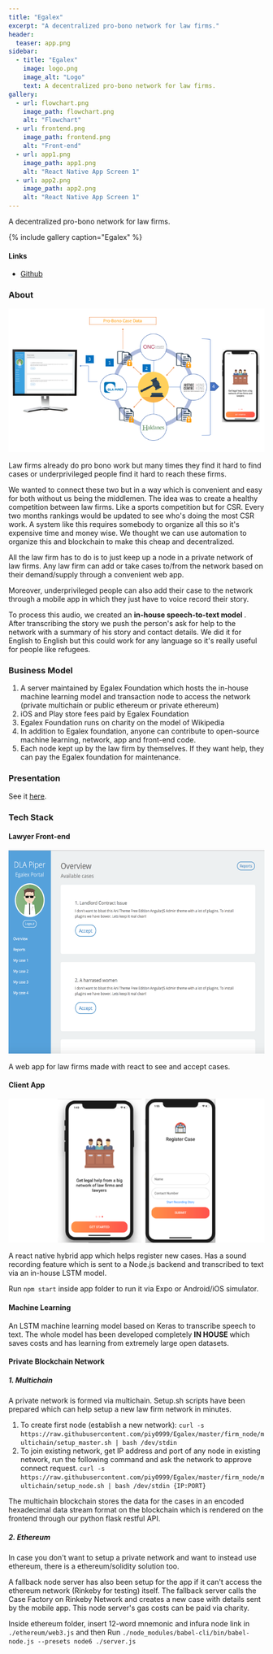 ```yaml
---
title: "Egalex"
excerpt: "A decentralized pro-bono network for law firms."
header:
  teaser: app.png
sidebar:
  - title: "Egalex"
    image: logo.png
    image_alt: "Logo"
    text: A decentralized pro-bono network for law firms.
gallery:
  - url: flowchart.png
    image_path: flowchart.png
    alt: "Flowchart"
  - url: frontend.png
    image_path: frontend.png
    alt: "Front-end"
  - url: app1.png
    image_path: app1.png
    alt: "React Native App Screen 1"
  - url: app2.png
    image_path: app2.png
    alt: "React Native App Screen 1"
---
```


A decentralized pro-bono network for law firms.

{% include gallery caption="Egalex" %}

#### Links

* [Github](https://github.com/piy0999/Egalex)

### About

<img src= "https://github.com/piy0999/Egalex/blob/master/images/flowchart.png">

Law firms already do pro bono work but many times they find it hard to find cases or underprivileged people find it hard to reach these firms.

We wanted to connect these two but in a way which is convenient and easy for both without us being the middlemen. The idea was to create a healthy competition between law firms. Like a sports competition but for CSR. Every two months rankings would be updated to see who's doing the most CSR work. A system like this requires somebody to organize all this so it's expensive time and money wise. We thought we can use automation to organize this and blockchain to make this cheap and decentralized.

All the law firm has to do is to just keep up a node in a private network of law firms. Any law firm can add or take cases to/from the network based on their demand/supply through a convenient web app.

Moreover, underprivileged people can also add their case to the network through a mobile app in which they just have to voice record their story.

To process this audio, we created an <b> in-house speech-to-text model </b>. After transcribing the story we push the person's ask for help to the network with a summary of his story and contact details. We did it for English to English but this could work for any language so it's really useful for people like refugees.

### Business Model

1. A server maintained by Egalex Foundation which hosts the in-house machine learning model and transaction node to access the network (private multichain or public ethereum or private ethereum)
2. iOS and Play store fees paid by Egalex Foundation
3. Egalex Foundation runs on charity on the model of Wikipedia
4. In addition to Egalex foundation, anyone can contribute to open-source machine learning, network, app and front-end code.
5. Each node kept up by the law firm by themselves. If they want help, they can pay the Egalex foundation for maintenance.

### Presentation

See it [here](https://docs.google.com/presentation/d/1lch0c4M8HD_gC8ujHhFJo9GHNhCdkoMgXqFEhRNcIxs/edit?usp=sharing).

### Tech Stack

#### Lawyer Front-end

<img src= "https://github.com/piy0999/Egalex/blob/master/images/frontend.png" height="400" width="700">

A web app for law firms made with react to see and accept cases.

#### Client App

<img src= "https://github.com/piy0999/Egalex/blob/master/images/app.png">

A react native hybrid app which helps register new cases. Has a sound recording feature which is sent to a Node.js backend and transcribed to text via an in-house LSTM model.

Run `npm start` inside app folder to run it via Expo or Android/iOS simulator.

#### Machine Learning

An LSTM machine learning model based on Keras to transcribe speech to text. The whole model has been developed completely <b> IN HOUSE </b> which saves costs and has learning from extremely large open datasets.

#### Private Blockchain Network

##### 1. Multichain

A private network is formed via multichain. Setup.sh scripts have been prepared which can help setup a new law firm network in minutes.

1. To create first node (establish a new network): `curl -s https://raw.githubusercontent.com/piy0999/Egalex/master/firm_node/multichain/setup_master.sh | bash /dev/stdin`
2. To join existing network, get IP address and port of any node in existing network, run the following command and ask the network to approve connect request. `curl -s https://raw.githubusercontent.com/piy0999/Egalex/master/firm_node/multichain/setup_node.sh | bash /dev/stdin {IP:PORT}`

The multichain blockchain stores the data for the cases in an encoded hexadecimal data stream format on the blockchain which is rendered on the frontend through our python flask restful API.

##### 2. Ethereum

In case you don't want to setup a private network and want to instead use ethereum, there is a ethereum/solidity solution too.

A fallback node server has also been setup for the app if it can't access the ethereum network (Rinkeby for testing) itself. The fallback server calls the Case Factory on Rinkeby Network and creates a new case with details sent by the mobile app. This node server's gas costs can be paid via charity.

Inside ethereum folder, insert 12-word mnemonic and infura node link in `./ethereum/web3.js` and then Run `./node_modules/babel-cli/bin/babel-node.js --presets node6 ./server.js`
